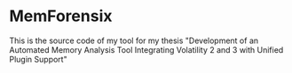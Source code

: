 # MemForensix
This is the source code of my tool for my thesis "Development of an Automated Memory Analysis Tool Integrating Volatility 2 and 3 with Unified Plugin Support" 
